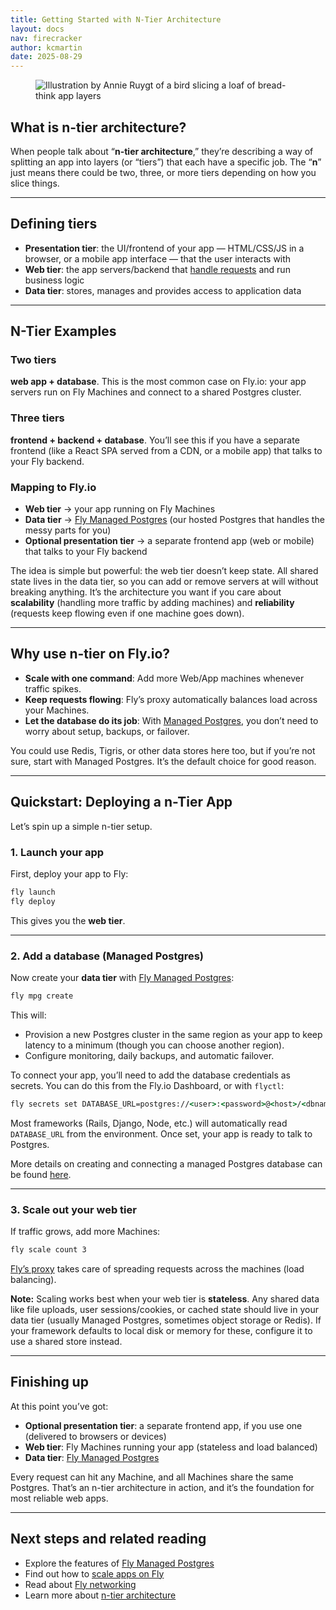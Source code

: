 ```yaml
---
title: Getting Started with N-Tier Architecture
layout: docs
nav: firecracker
author: kcmartin
date: 2025-08-29
---
```


<figure>
  <img src="/static/images/get-started-n-tier.png" alt="Illustration by Annie Ruygt of a bird slicing a loaf of bread-think app layers" class="w-full max-w-lg mx-auto">
</figure>

## What is n-tier architecture?

When people talk about “**n-tier architecture**,” they’re describing a way of splitting an app into layers (or “tiers”) that each have a specific job. The “**n**” just means there could be two, three, or more tiers depending on how you slice things.

---

## Defining tiers

- **Presentation tier**: the UI/frontend of your app — HTML/CSS/JS in a browser, or a mobile app interface — that the user interacts with
- **Web tier**: the app servers/backend that [handle requests](/docs/networking/dynamic-request-routing/) and run business logic
- **Data tier**: stores, manages and provides access to application data

---

## N-Tier Examples 

### Two tiers 

**web app + database**. This is the most common case on Fly.io: your app servers run on Fly Machines and connect to a shared Postgres cluster.

### Three tiers

**frontend + backend + database**. You’ll see this if you have a separate frontend (like a React SPA served from a CDN, or a mobile app) that talks to your Fly backend.

### Mapping to Fly.io

- **Web tier** → your app running on Fly Machines
- **Data tier** → [Fly Managed Postgres](/docs/mpg/) (our hosted Postgres that handles the messy parts for you)
- **Optional presentation tier** → a separate frontend app (web or mobile) that talks to your Fly backend

The idea is simple but powerful: the web tier doesn’t keep state. All shared state lives in the data tier, so you can add or remove servers at will without breaking anything. It’s the architecture you want if you care about **scalability** (handling more traffic by adding machines) and **reliability** (requests keep flowing even if one machine goes down).

---

## Why use n-tier on Fly.io?

- **Scale with one command**: Add more Web/App machines whenever traffic spikes.
- **Keep requests flowing**: Fly’s proxy automatically balances load across your Machines.
- **Let the database do its job**: With [Managed Postgres](/docs/mpg/), you don’t need to worry about setup, backups, or failover.

You could use Redis, Tigris, or other data stores here too, but if you’re not sure, start with Managed Postgres. It’s the default choice for good reason.

---

## Quickstart: Deploying a n-Tier App

Let’s spin up a simple n-tier setup.

### 1. Launch your app

First, deploy your app to Fly:

```bash
fly launch
fly deploy
```

This gives you the **web tier**.

---

### 2. Add a database (Managed Postgres)

Now create your **data tier** with [Fly Managed Postgres](/docs/mpg/):

```cmd
fly mpg create
```

This will:

- Provision a new Postgres cluster in the same region as your app to keep latency to a minimum (though you can choose another region).
- Configure monitoring, daily backups, and automatic failover.

To connect your app, you’ll need to add the database credentials as secrets. You can do this from the Fly.io Dashboard, or with `flyctl`:

```cmd
fly secrets set DATABASE_URL=postgres://<user>:<password>@<host>/<dbname>
```

Most frameworks (Rails, Django, Node, etc.) will automatically read `DATABASE_URL` from the environment. Once set, your app is ready to talk to Postgres.

More details on creating and connecting a managed Postgres database can be found [here](/docs/mpg/create-and-connect/).

---

### 3. Scale out your web tier

If traffic grows, add more Machines:

```cmd
fly scale count 3
```

[Fly’s proxy](/docs/reference/fly-proxy/) takes care of spreading requests across the machines (load balancing).

**Note:** Scaling works best when your web tier is **stateless**. Any shared data like file uploads, user sessions/cookies, or cached state should live in your data tier (usually Managed Postgres, sometimes object storage or Redis). If your framework defaults to local disk or memory for these, configure it to use a shared store instead.

---

## Finishing up

At this point you’ve got:

- **Optional presentation tier**: a separate frontend app, if you use one (delivered to browsers or devices)
- **Web tier**: Fly Machines running your app (stateless and load balanced)
- **Data tier**: [Fly Managed Postgres](/docs/mpg/)

Every request can hit any Machine, and all Machines share the same Postgres. That’s an n-tier architecture in action, and it’s the foundation for most reliable web apps.

---

## Next steps and related reading

- Explore the features of [Fly Managed Postgres](/docs/mpg/) 
- Find out how to [scale apps on Fly](/docs/launch/scale-count/)
- Read about [Fly networking](/docs/networking/) 
- Learn more about [n-tier architecture](https://en.wikipedia.org/wiki/Multitier_architecture#Three-tier_architecture)
